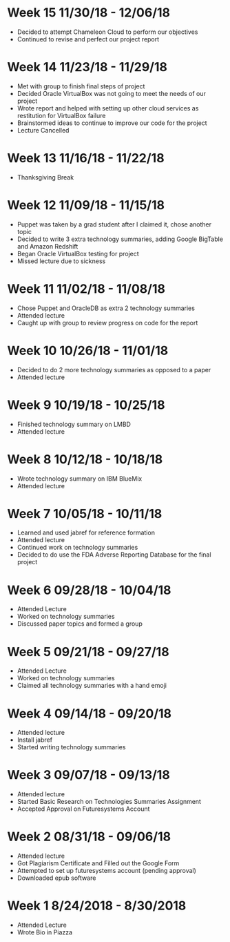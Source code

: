 # Week 15 11/30/18 - 12/06/18
* Decided to attempt Chameleon Cloud to perform our objectives
* Continued to revise and perfect our project report
# Week 14 11/23/18 - 11/29/18
* Met with group to finish final steps of project
* Decided Oracle VirtualBox was not going to meet the needs of our project
* Wrote report and helped with setting up other cloud services as restitution for VirtualBox failure
* Brainstormed ideas to continue to improve our code for the project
* Lecture Cancelled
# Week 13 11/16/18 - 11/22/18
* Thanksgiving Break
# Week 12 11/09/18 - 11/15/18
* Puppet was taken by a grad student after I claimed it, chose another topic
* Decided to write 3 extra technology summaries, adding Google BigTable and Amazon Redshift
* Began Oracle VirtualBox testing for project
* Missed lecture due to sickness
# Week 11 11/02/18 - 11/08/18
* Chose Puppet and OracleDB as extra 2 technology summaries
* Attended lecture
* Caught up with group to review progress on code for the report
# Week 10 10/26/18 - 11/01/18
* Decided to do 2 more technology summaries as opposed to a paper
* Attended lecture
# Week 9 10/19/18 - 10/25/18
* Finished technology summary on LMBD
* Attended lecture
# Week 8 10/12/18 - 10/18/18
* Wrote technology summary on IBM BlueMix
* Attended lecture
# Week 7 10/05/18 - 10/11/18
* Learned and used jabref for reference formation
* Attended lecture
* Continued work on technology summaries
* Decided to do use the FDA Adverse Reporting Database for the final project
# Week 6 09/28/18 - 10/04/18
* Attended Lecture
* Worked on technology summaries
* Discussed paper topics and formed a group
# Week 5 09/21/18 - 09/27/18
* Attended Lecture
* Worked on technology summaries
* Claimed all technology summaries with a hand emoji
# Week 4 09/14/18 - 09/20/18
* Attended lecture
* Install jabref
* Started writing technology summaries
# Week 3 09/07/18 - 09/13/18
* Attended lecture
* Started Basic Research on Technologies Summaries Assignment
* Accepted Approval on Futuresystems Account
# Week 2 08/31/18 - 09/06/18
* Attended lecture
* Got Plagiarism Certificate and Filled out the Google Form
* Attempted to set up futuresystems account (pending approval)
* Downloaded epub software
# Week 1 8/24/2018 - 8/30/2018
* Attended Lecture
* Wrote Bio in Piazza
